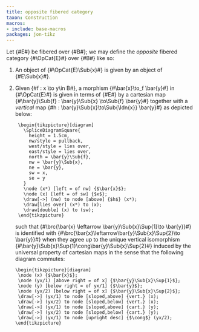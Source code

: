 ```yaml
---
title: opposite fibered category
taxon: Construction
macros:
- include: base-macros
packages: jon-tikz
---
```


Let {#E#} be fibered over {#B#}; we may define the *opposite* fibered category
{#\OpCat{E}#} over {#B#} like so:

1. An object of {#\OpCat{E}\Sub{x}#} is given by an object of {#E\Sub{x}#}.

2. Given {#f : x \to y\in B#}, a morphism {#\bar{x}\to_f \bar{y}#} in {#\OpCat{E}#}
   is given in terms of {#E#} by a cartesian map {#\bar{y}\Sub{f} : \bar{y}\Sub{x} \to\Sub{f} \bar{y}#} together
   with a *vertical* map {#h : \bar{y}\Sub{x}\to\Sub{\Idn{x}} \bar{y}#} as depicted below:
   ```render-latex
    \begin{tikzpicture}[diagram]
      \SpliceDiagramSquare{
        height = 1.5cm,
        nw/style = pullback,
        west/style = lies over,
        east/style = lies over,
        north = \bar{y}\Sub{f},
        nw = \bar{y}\Sub{x},
        ne = \bar{y},
        sw = x,
        se = y
      }
      \node (x*) [left = of nw] {$\bar{x}$};
      \node (x) [left = of sw] {$x$};
      \draw[->] (nw) to node [above] {$h$} (x*);
      \draw[lies over] (x*) to (x);
      \draw[double] (x) to (sw);
    \end{tikzpicture}
   ```
   such that {#\brc{\bar{x} \leftarrow \bar{y}\Sub{x}\Sup{1}\to \bar{y}}#} is
   identified with {#\brc{\bar{x}\leftarrow\bar{y}\Sub{x}\Sup{2}\to \bar{y}}#}
   when they agree up to the unique vertical isomorphism {#\bar{y}\Sub{x}\Sup{1}\cong\bar{y}\Sub{x}\Sup{2}#}
   induced by the universal property of cartesian maps in the sense that the following diagram commutes:
   ```render-latex
   \begin{tikzpicture}[diagram]
    \node (x) {$\bar{x}$};
    \node (yx/1) [above right = of x] {$\bar{y}\Sub{x}\Sup{1}$};
    \node (y) [below right = of yx/1] {$\bar{y}$};
    \node (yx/2) [below right = of x] {$\bar{y}\Sub{x}\Sup{2}$};
    \draw[->] (yx/1) to node [sloped,above] {vert.} (x);
    \draw[->] (yx/2) to node [sloped,below] {vert.} (x);
    \draw[->] (yx/1) to node [sloped,above] {cart.} (y);
    \draw[->] (yx/2) to node [sloped,below] {cart.} (y);
    \draw[->] (yx/1) to node [upright desc] {$\cong$} (yx/2);
   \end{tikzpicture}
   ```
